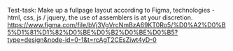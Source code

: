 Test-task:
Make up a fullpage layout according to Figma, technologies - html, css, js / jquery, the use of assemblers is at your discretion.
https://www.figma.com/file/bVj3VgVrcNmBzA69KT0Ro5/%D0%A2%D0%B5%D1%81%D1%82%D0%BE%D0%B2%D0%BE%D0%B5?type=design&node-id=0-1&t=rcAgT2CEsZiwt4yD-0
